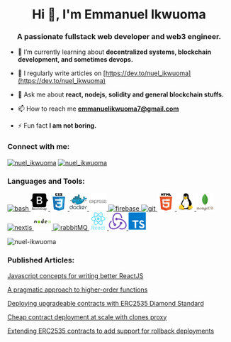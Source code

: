 <!--
**nuel-ikwuoma/nuel-ikwuoma** is a ✨ _special_ ✨ repository because its `README.md` (this file) appears on your GitHub profile.

Here are some ideas to get you started:

- 🔭 I’m currently working on ...
- 🌱 I’m currently learning ...
- 👯 I’m looking to collaborate on ...
- 🤔 I’m looking for help with ...
- 💬 Ask me about ...
- 📫 How to reach me: ...
- 😄 Pronouns: ...
- ⚡ Fun fact: ...
-->
<h1 align="center">Hi 👋, I'm Emmanuel Ikwuoma</h1>
<h3 align="center">A passionate fullstack web developer and web3 engineer.</h3>

- 🌱 I’m currently learning about **decentralized systems, blockchain development, and sometimes devops.**

- 📝 I regularly write articles on [https://dev.to/nuel_ikwuoma](https://dev.to/nuel_ikwuoma)

- 💬 Ask me about **react, nodejs, solidity and general blockchain stuffs.**

- 📫 How to reach me **emmanuelikwuoma7@gmail.com**

- ⚡ Fun fact **I am not boring.**

<h3 align="left">Connect with me:</h3>
<p align="left">
<a href="https://dev.to/nuel_ikwuoma" target="blank"><img align="center" src="https://cdn.jsdelivr.net/npm/simple-icons@3.0.1/icons/dev-dot-to.svg" alt="nuel_ikwuoma" height="30" width="40" /></a>
<a href="https://twitter.com/nuel_ikwuoma" target="blank"><img align="center" src="https://raw.githubusercontent.com/rahuldkjain/github-profile-readme-generator/neutral-icons/src/images/icons/Social/twitter.svg" alt="nuel_ikwuoma" height="30" width="40" /></a>
</p>

<h3 align="left">Languages and Tools:</h3>
<p align="left"> <a href="https://www.gnu.org/software/bash/" target="_blank"> <img src="https://www.vectorlogo.zone/logos/gnu_bash/gnu_bash-icon.svg" alt="bash" width="40" height="40"/> </a> <a href="https://getbootstrap.com" target="_blank"> <img src="https://raw.githubusercontent.com/devicons/devicon/master/icons/bootstrap/bootstrap-plain-wordmark.svg" alt="bootstrap" width="40" height="40"/> </a> <a href="https://www.w3schools.com/css/" target="_blank"> <img src="https://raw.githubusercontent.com/devicons/devicon/master/icons/css3/css3-original-wordmark.svg" alt="css3" width="40" height="40"/> </a> <a href="https://www.docker.com/" target="_blank"> <img src="https://raw.githubusercontent.com/devicons/devicon/master/icons/docker/docker-original-wordmark.svg" alt="docker" width="40" height="40"/> </a> <a href="https://expressjs.com" target="_blank"> <img src="https://raw.githubusercontent.com/devicons/devicon/master/icons/express/express-original-wordmark.svg" alt="express" width="40" height="40"/> </a> <a href="https://firebase.google.com/" target="_blank"> <img src="https://www.vectorlogo.zone/logos/firebase/firebase-icon.svg" alt="firebase" width="40" height="40"/> </a> <a href="https://cloud.google.com" target="_blank"> </a> <a href="https://git-scm.com/" target="_blank"> <img src="https://www.vectorlogo.zone/logos/git-scm/git-scm-icon.svg" alt="git" width="40" height="40"/> </a> <a href="https://www.w3.org/html/" target="_blank"> <img src="https://raw.githubusercontent.com/devicons/devicon/master/icons/html5/html5-original-wordmark.svg" alt="html5" width="40" height="40"/> </a> <a href="https://developer.mozilla.org/en-US/docs/Web/JavaScript" target="_blank"> <img src="https://raw.githubusercontent.com/devicons/devicon/master/icons/linux/linux-original.svg" alt="linux" width="40" height="40"/> </a> <a href="https://www.mongodb.com/" target="_blank"> <img src="https://raw.githubusercontent.com/devicons/devicon/master/icons/mongodb/mongodb-original-wordmark.svg" alt="mongodb" width="40" height="40"/> </a> <a href="https://nextjs.org/" target="_blank"> <img src="https://cdn.worldvectorlogo.com/logos/nextjs-3.svg" alt="nextjs" width="40" height="40"/> </a> <a href="https://nodejs.org" target="_blank"> <img src="https://raw.githubusercontent.com/devicons/devicon/master/icons/nodejs/nodejs-original-wordmark.svg" alt="nodejs" width="40" height="40"/> </a> <a href="https://www.rabbitmq.com" target="_blank"> <img src="https://www.vectorlogo.zone/logos/rabbitmq/rabbitmq-icon.svg" alt="rabbitMQ" width="40" height="40"/> </a> <a href="https://reactjs.org/" target="_blank"> <img src="https://raw.githubusercontent.com/devicons/devicon/master/icons/react/react-original-wordmark.svg" alt="react" width="40" height="40"/> </a> <a href="https://redux.js.org" target="_blank"> <img src="https://raw.githubusercontent.com/devicons/devicon/master/icons/redux/redux-original.svg" alt="redux" width="40" height="40"/> </a> <a href="https://www.typescriptlang.org/" target="_blank"> <img src="https://raw.githubusercontent.com/devicons/devicon/master/icons/typescript/typescript-original.svg" alt="typescript" width="40" height="40"/> </a> </p>

<p><img align="center" src="https://github-readme-stats.vercel.app/api/top-langs?username=nuel-ikwuoma&show_icons=true&locale=en&layout=compact" alt="nuel-ikwuoma" /></p>

### Published Articles:

[Javascript concepts for writing better ReactJS](https://dev.to/nuel_ikwuoma/javascript-concepts-to-write-better-react-code-45f0)

[A pragmatic approach to higher-order functions](https://dev.to/nuel_ikwuoma/higher-order-functions-a-pragmatic-approach-51fb)

[Deploying upgradeable contracts with ERC2535 Diamond Standard](https://celo.academy/t/a-guide-to-building-and-deploying-upgradeable-contracts-on-celo-with-diamond-standard/152/)

[Cheap contract deployment at scale with clones proxy](https://celo.academy/t/using-clones-to-build-and-cheaply-deploy-contracts-on-celo-at-scale/153/)

[Extending ERC2535 contracts to add support for rollback deployments](https://dev.to/nuel_ikwuoma/a-guide-to-extending-erc2535-diamonds-37a4)
